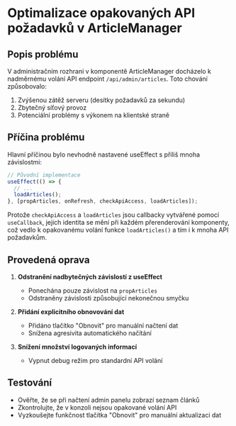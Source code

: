 # Optimalizace opakovaných API požadavků v ArticleManager

## Popis problému

V administračním rozhraní v komponentě ArticleManager docházelo k nadměrnému volání API endpoint `/api/admin/articles`.
Toto chování způsobovalo:

1. Zvýšenou zátěž serveru (desítky požadavků za sekundu)
2. Zbytečný síťový provoz
3. Potenciální problémy s výkonem na klientské straně

## Příčina problému

Hlavní příčinou bylo nevhodně nastavené useEffect s příliš mnoha závislostmi:

```javascript
// Původní implementace
useEffect(() => {
  // ...
  loadArticles();
}, [propArticles, onRefresh, checkApiAccess, loadArticles]);
```

Protože `checkApiAccess` a `loadArticles` jsou callbacky vytvářené pomocí `useCallback`, 
jejich identita se mění při každém přerenderování komponenty, což vedlo k opakovanému
volání funkce `loadArticles()` a tím i k mnoha API požadavkům.

## Provedená oprava

1. **Odstranění nadbytečných závislostí z useEffect**
   - Ponechána pouze závislost na `propArticles`
   - Odstraněny závislosti způsobující nekonečnou smyčku

2. **Přidání explicitního obnovování dat**
   - Přidáno tlačítko "Obnovit" pro manuální načtení dat
   - Snížena agresivita automatického načítání

3. **Snížení množství logovaných informací**
   - Vypnut debug režim pro standardní API volání

## Testování

- Ověřte, že se při načtení admin panelu zobrazí seznam článků
- Zkontrolujte, že v konzoli nejsou opakované volání API
- Vyzkoušejte funkčnost tlačítka "Obnovit" pro manuální aktualizaci dat
